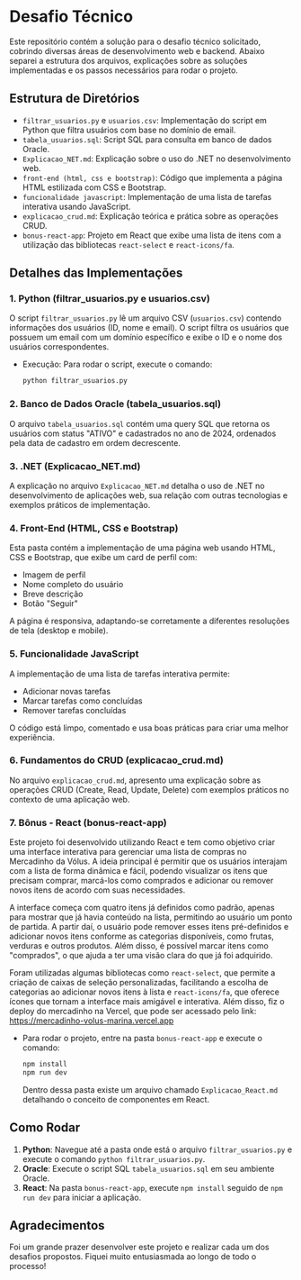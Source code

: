 # Desafio Técnico

Este repositório contém a solução para o desafio técnico solicitado, cobrindo diversas áreas de desenvolvimento web e backend. Abaixo separei a estrutura dos arquivos, explicações sobre as soluções implementadas e os passos necessários para rodar o projeto.

## Estrutura de Diretórios

- `filtrar_usuarios.py` e `usuarios.csv`: Implementação do script em Python que filtra usuários com base no domínio de email.
- `tabela_usuarios.sql`: Script SQL para consulta em banco de dados Oracle.
- `Explicacao_NET.md`: Explicação sobre o uso do .NET no desenvolvimento web.
- `front-end (html, css e bootstrap)`: Código que implementa a página HTML estilizada com CSS e Bootstrap.
- `funcionalidade javascript`: Implementação de uma lista de tarefas interativa usando JavaScript.
- `explicacao_crud.md`: Explicação teórica e prática sobre as operações CRUD.
- `bonus-react-app`: Projeto em React que exibe uma lista de itens com a utilização das bibliotecas `react-select` e `react-icons/fa`.

## Detalhes das Implementações

### 1. Python (filtrar_usuarios.py e usuarios.csv)

O script `filtrar_usuarios.py` lê um arquivo CSV (`usuarios.csv`) contendo informações dos usuários (ID, nome e email). O script filtra os usuários que possuem um email com um domínio específico e exibe o ID e o nome dos usuários correspondentes.

- Execução: Para rodar o script, execute o comando:
  ```bash
  python filtrar_usuarios.py
  ```

### 2. Banco de Dados Oracle (tabela_usuarios.sql)

O arquivo `tabela_usuarios.sql` contém uma query SQL que retorna os usuários com status "ATIVO" e cadastrados no ano de 2024, ordenados pela data de cadastro em ordem decrescente.

### 3. .NET (Explicacao_NET.md)

A explicação no arquivo `Explicacao_NET.md` detalha o uso de .NET no desenvolvimento de aplicações web, sua relação com outras tecnologias e exemplos práticos de implementação.

### 4. Front-End (HTML, CSS e Bootstrap)

Esta pasta contém a implementação de uma página web usando HTML, CSS e Bootstrap, que exibe um card de perfil com:

- Imagem de perfil
- Nome completo do usuário
- Breve descrição
- Botão "Seguir"

A página é responsiva, adaptando-se corretamente a diferentes resoluções de tela (desktop e mobile).

### 5. Funcionalidade JavaScript

A implementação de uma lista de tarefas interativa permite:

- Adicionar novas tarefas
- Marcar tarefas como concluídas
- Remover tarefas concluídas

O código está limpo, comentado e usa boas práticas para criar uma melhor experiência.

### 6. Fundamentos do CRUD (explicacao_crud.md)

No arquivo `explicacao_crud.md`, apresento uma explicação sobre as operações CRUD (Create, Read, Update, Delete) com exemplos práticos no contexto de uma aplicação web.

### 7. Bônus - React (bonus-react-app)

Este projeto foi desenvolvido utilizando React e tem como objetivo criar uma interface interativa para gerenciar uma lista de compras no Mercadinho da Vólus. A ideia principal é permitir que os usuários interajam com a lista de forma dinâmica e fácil, podendo visualizar os itens que precisam comprar, marcá-los como comprados e adicionar ou remover novos itens de acordo com suas necessidades.

A interface começa com quatro itens já definidos como padrão, apenas para mostrar que já havia conteúdo na lista, permitindo ao usuário um ponto de partida. A partir daí, o usuário pode remover esses itens pré-definidos e adicionar novos itens conforme as categorias disponíveis, como frutas, verduras e outros produtos. Além disso, é possível marcar itens como "comprados", o que ajuda a ter uma visão clara do que já foi adquirido.

Foram utilizadas algumas bibliotecas como `react-select`, que permite a criação de caixas de seleção personalizadas, facilitando a escolha de categorias ao adicionar novos itens à lista e `react-icons/fa`, que oferece ícones que tornam a interface mais amigável e interativa. Além disso, fiz o deploy do mercadinho na Vercel, que pode ser acessado pelo link: https://mercadinho-volus-marina.vercel.app

- Para rodar o projeto, entre na pasta `bonus-react-app` e execute o comando:
  ```bash
  npm install
  npm run dev
  ```

  Dentro dessa pasta existe um arquivo chamado `Explicacao_React.md` detalhando o conceito de componentes em React.

## Como Rodar

1. **Python**: Navegue até a pasta onde está o arquivo `filtrar_usuarios.py` e execute o comando `python filtrar_usuarios.py`.
2. **Oracle**: Execute o script SQL `tabela_usuarios.sql` em seu ambiente Oracle.
3. **React**: Na pasta `bonus-react-app`, execute `npm install` seguido de `npm run dev` para iniciar a aplicação.

## Agradecimentos

Foi um grande prazer desenvolver este projeto e realizar cada um dos desafios propostos. Fiquei muito entusiasmada ao longo de todo o processo!
